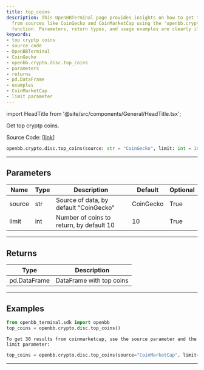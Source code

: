 ```yaml
---
title: top_coins
description: This OpenBBTerminal page provides insights on how to get top crypto coins
  from sources like CoinGecko and CoinMarketCap using the 'openbb.crypto.disc.top_coins'
  function. Parameters, return types, and usage examples are clearly illustrated.
keywords:
- top cryptp coins
- source code
- OpenBBTerminal
- CoinGecko
- openbb.crypto.disc.top_coins
- parameters
- returns
- pd.DataFrame
- examples
- CoinMarketCap
- limit parameter
---
```


import HeadTitle from '@site/src/components/General/HeadTitle.tsx';

<HeadTitle title="top_coins - Disc - Crypto - Reference | OpenBB SDK Docs" />

Get top cryptp coins.

Source Code: [[link](https://github.com/OpenBB-finance/OpenBBTerminal/tree/main/openbb_terminal/cryptocurrency/discovery/sdk_helpers.py#L11)]

```python
openbb.crypto.disc.top_coins(source: str = "CoinGecko", limit: int = 10)
```

---

## Parameters

| Name | Type | Description | Default | Optional |
| ---- | ---- | ----------- | ------- | -------- |
| source | str | Source of data, by default "CoinGecko" | CoinGecko | True |
| limit | int | Number of coins to return, by default 10 | 10 | True |


---

## Returns

| Type | Description |
| ---- | ----------- |
| pd.DataFrame | DataFrame with top coins |
---

## Examples

```python
from openbb_terminal.sdk import openbb
top_coins = openbb.crypto.disc.top_coins()
```

```
To get 30 results from coinmarketcap, use the source parameter and the limit parameter:
```
```python
top_coins = openbb.crypto.disc.top_coins(source="CoinMarketCap", limit=30)
```

---
